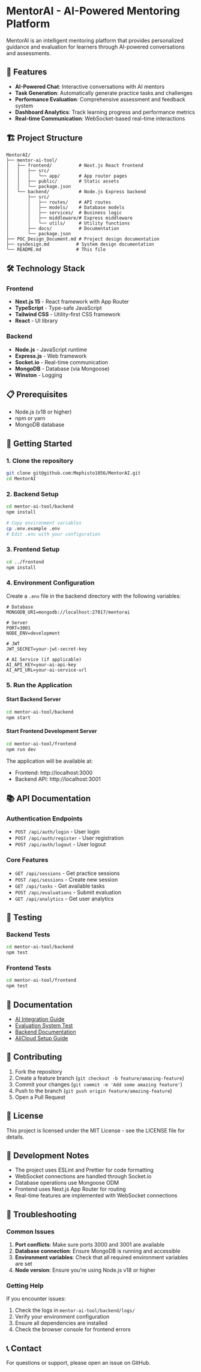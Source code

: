 # MentorAI - AI-Powered Mentoring Platform

MentorAI is an intelligent mentoring platform that provides personalized guidance and evaluation for learners through AI-powered conversations and assessments.

## 🚀 Features

- **AI-Powered Chat**: Interactive conversations with AI mentors
- **Task Generation**: Automatically generate practice tasks and challenges
- **Performance Evaluation**: Comprehensive assessment and feedback system
- **Dashboard Analytics**: Track learning progress and performance metrics
- **Real-time Communication**: WebSocket-based real-time interactions

## 🏗️ Project Structure

```
MentorAI/
├── mentor-ai-tool/
│   ├── frontend/          # Next.js React frontend
│   │   ├── src/
│   │   │   └── app/       # App router pages
│   │   ├── public/        # Static assets
│   │   └── package.json
│   └── backend/           # Node.js Express backend
│       ├── src/
│       │   ├── routes/    # API routes
│       │   ├── models/    # Database models
│       │   ├── services/  # Business logic
│       │   ├── middleware/# Express middleware
│       │   └── utils/     # Utility functions
│       ├── docs/          # Documentation
│       └── package.json
├── POC_Design_Document.md # Project design documentation
├── sysdesign.md          # System design documentation
└── README.md             # This file
```

## 🛠️ Technology Stack

### Frontend
- **Next.js 15** - React framework with App Router
- **TypeScript** - Type-safe JavaScript
- **Tailwind CSS** - Utility-first CSS framework
- **React** - UI library

### Backend
- **Node.js** - JavaScript runtime
- **Express.js** - Web framework
- **Socket.io** - Real-time communication
- **MongoDB** - Database (via Mongoose)
- **Winston** - Logging

## 📋 Prerequisites

- Node.js (v18 or higher)
- npm or yarn
- MongoDB database

## 🚀 Getting Started

### 1. Clone the repository
```bash
git clone git@github.com:Mephisto1056/MentorAI.git
cd MentorAI
```

### 2. Backend Setup
```bash
cd mentor-ai-tool/backend
npm install

# Copy environment variables
cp .env.example .env
# Edit .env with your configuration
```

### 3. Frontend Setup
```bash
cd ../frontend
npm install
```

### 4. Environment Configuration

Create a `.env` file in the backend directory with the following variables:
```env
# Database
MONGODB_URI=mongodb://localhost:27017/mentorai

# Server
PORT=3001
NODE_ENV=development

# JWT
JWT_SECRET=your-jwt-secret-key

# AI Service (if applicable)
AI_API_KEY=your-ai-api-key
AI_API_URL=your-ai-service-url
```

### 5. Run the Application

#### Start Backend Server
```bash
cd mentor-ai-tool/backend
npm start
```

#### Start Frontend Development Server
```bash
cd mentor-ai-tool/frontend
npm run dev
```

The application will be available at:
- Frontend: http://localhost:3000
- Backend API: http://localhost:3001

## 📚 API Documentation

### Authentication Endpoints
- `POST /api/auth/login` - User login
- `POST /api/auth/register` - User registration
- `POST /api/auth/logout` - User logout

### Core Features
- `GET /api/sessions` - Get practice sessions
- `POST /api/sessions` - Create new session
- `GET /api/tasks` - Get available tasks
- `POST /api/evaluations` - Submit evaluation
- `GET /api/analytics` - Get user analytics

## 🧪 Testing

### Backend Tests
```bash
cd mentor-ai-tool/backend
npm test
```

### Frontend Tests
```bash
cd mentor-ai-tool/frontend
npm test
```

## 📖 Documentation

- [AI Integration Guide](mentor-ai-tool/AI_INTEGRATION_GUIDE.md)
- [Evaluation System Test](mentor-ai-tool/EVALUATION_SYSTEM_TEST.md)
- [Backend Documentation](mentor-ai-tool/backend/README.md)
- [AliCloud Setup Guide](mentor-ai-tool/backend/docs/alicloud-setup.md)

## 🤝 Contributing

1. Fork the repository
2. Create a feature branch (`git checkout -b feature/amazing-feature`)
3. Commit your changes (`git commit -m 'Add some amazing feature'`)
4. Push to the branch (`git push origin feature/amazing-feature`)
5. Open a Pull Request

## 📄 License

This project is licensed under the MIT License - see the LICENSE file for details.

## 🔧 Development Notes

- The project uses ESLint and Prettier for code formatting
- WebSocket connections are handled through Socket.io
- Database operations use Mongoose ODM
- Frontend uses Next.js App Router for routing
- Real-time features are implemented with WebSocket connections

## 🐛 Troubleshooting

### Common Issues

1. **Port conflicts**: Make sure ports 3000 and 3001 are available
2. **Database connection**: Ensure MongoDB is running and accessible
3. **Environment variables**: Check that all required environment variables are set
4. **Node version**: Ensure you're using Node.js v18 or higher

### Getting Help

If you encounter issues:
1. Check the logs in `mentor-ai-tool/backend/logs/`
2. Verify your environment configuration
3. Ensure all dependencies are installed
4. Check the browser console for frontend errors

## 📞 Contact

For questions or support, please open an issue on GitHub.
